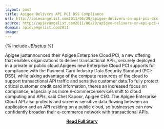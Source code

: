 ```yaml
---
layout: post
title: Apigee Delivers API PCI DSS Compliance
url: http://apievangelist.com2011/06/29/apigee-delivers-on-api-pci-dss-compliance/
source: http://apievangelist.com2011/06/29/apigee-delivers-on-api-pci-dss-compliance/
domain: apievangelist.com2011
image: 
---
```

{% include JB/setup %}<p>Apigee justannounced their Apigee Enterprise Cloud PCI, a new offering that enables organizations to deliver transactional APIs, securely deployed in a private or public cloud.Apigees new Enterprise Cloud PCI supports full compliance with the Payment Card Industry Data Security Standard (PCI-DSS), while taking advantage of the compute resources of the cloud to support transactional API traffic and sensitive customer data.To fully protect critical customer credit card information, theres an increased focus on compliance, especially as more e-commerce services shift to cloud computing and APIs, said Chet Kapoor, Apigee CEO..The Apigee Enterprise Cloud API also protects and screens sensitive data flowing between an application and an API residing on a public cloud, so businesses can now confidently broaden their e-commerce network with transactional APIs.</p>
<center><p><a href="http://apievangelist.com2011/06/29/apigee-delivers-on-api-pci-dss-compliance/" style='padding:25px; font-sze:18px; font-weight: bold;'>Read Full Story</a></p></center>
